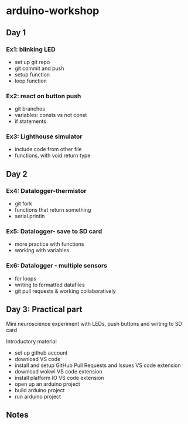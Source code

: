 # arduino-workshop

## Day 1 
### Ex1: blinking LED
- set up git repo
- git commit and push
- setup function
- loop function

### Ex2: react on button push
-  git branches
- variables: consts vs not const
- if statements


### Ex3: Lighthouse simulator
- include code from other file
- functions, with void return type 

## Day 2 

### Ex4: Datalogger-thermistor
- git fork 
- functions that return something
- serial.println

### Ex5: Datalogger- save to SD card
- more practice with functions 
- working with variables



### Ex6: Datalogger - multiple sensors
- for loops
- writing to formatted datafiles
- git pull requests & working collaboratively


## Day 3: Practical part 
Mini neuroscience experiment with LEDs, push buttons and writing to SD card 



Introductory material
- set up github account
- download VS code
- install and setup GitHub Pull Requests and Issues VS code extension
- download wokwi VS code extension
- install platform IO  VS code extension
- open up an arduino project
- build arduino project
- run arduino project



## Notes 


